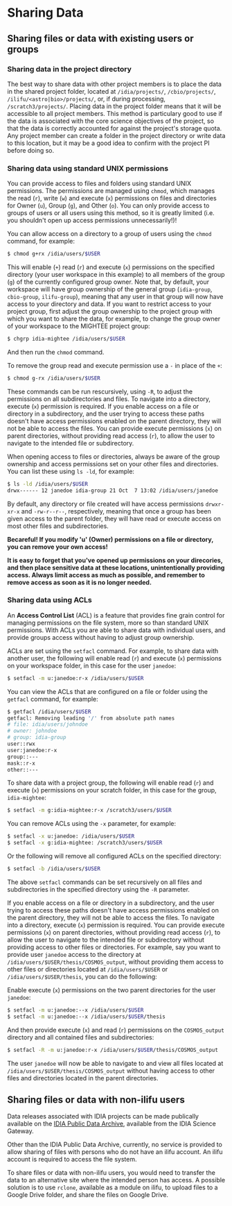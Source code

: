 # Sharing Data

## Sharing files or data with existing users or groups

### Sharing data in the project directory

The best way to share data with other project members is to place the data in the shared project folder, located at `/idia/projects/`, `/cbio/projects/`, `/ilifu/<astro|bio>/projects/`, or, if during processing, `/scratch3/projects/`. Placing data in the project folder means that it will be accessible to all project members. This method is particulary good to use if the data is associated with the core science objectives of the project, so that the data is correctly accounted for against the project's storage quota. Any project member can create a folder in the project directory or write data to this location, but it may be a good idea to confirm with the project PI before doing so.

### Sharing data using standard UNIX permissions

You can provide access to files and folders using standard UNIX permissions. The permissions are managed using `chmod`, which manages the read (`r`), write (`w`) and execute (`x`) permissions on files and directories for Owner (`u`), Group (`g`), and Other (`o`). You can only provide access to groups of users or all users using this method, so it is greatly limited (i.e. you shouldn't open up access permissions unnecessarily!)!

You can allow access on a directory to a group of users using the `chmod` command, for example:
```bash
$ chmod g+rx /idia/users/$USER
```
This will enable (`+`) read (`r`) and execute (`x`) permissions on the specified directory (your user workspace in this example) to all members of the group (`g`) of the currently configured group owner. Note that, by default, your workspace will have group ownership of the general group (`idia-group`, `cbio-group`, `ilifu-group`), meaning that any user in that group will now have access to your directory and data. If you want to restrict access to your project group, first adjust the group ownership to the project group with which you want to share the data, for example, to change the group owner of your workspace to the MIGHTEE project group:

```bash
$ chgrp idia-mightee /idia/users/$USER
```
And then run the `chmod` command. 

To remove the group read and execute permission use a `-` in place of the `+`:
```bash
$ chmod g-rx /idia/users/$USER
```

These commands can be run rescursively, using `-R`, to adjust the permissions on all subdirectories and files. To navigate into a directory, execute (`x`) permission is required. If you enable access on a file or directory in a subdirectory, and the user trying to access these paths doesn't have access permissions enabled on the parent directory, they will not be able to access the files. You can provide execute permissions (`x`) on parent directories, without providing read access (`r`), to allow the user to navigate to the intended file or subdirectory. 

When opening access to files or directories, always be aware of the group ownership and access permissions set on your other files and directories. You can list these using `ls -ld`, for example:
```bash
$ ls -ld /idia/users/$USER
drwx------ 12 janedoe idia-group 21 Oct  7 13:02 /idia/users/janedoe
```

By default, any directory or file created will have access permissions `drwxr-xr-x` and `-rw-r--r--`, respectively, meaning that once a group has been given access to the parent folder, they will have read or execute access on most other files and subdirectories. 

**Becareful! If you modify 'u' (Owner) permissions on a file or directory, you can remove your own access!**

**It is easy to forget that you've opened up permissions on your direcories, and then place sensitive data at these locations, unintentionally providing access. Always limit access as much as possible, and remember to remove access as soon as it is no longer needed.**

### Sharing data using ACLs

An **Access Control List** (ACL) is a feature that provides fine grain control for managing permissions on the file system, more so than standard UNIX permissions. With ACLs you are able to share data with individual users, and provide groups access without having to adjust group ownership.

ACLs are set using the `setfacl` command. For example, to share data with another user, the following will enable read (`r`) and execute (`x`) permissions on your workspace folder, in this case for the user `janedoe`:
```bash
$ setfacl -m u:janedoe:r-x /idia/users/$USER
```
You can view the ACLs that are configured on a file or folder using the `getfacl` command, for example:
```bash
$ getfacl /idia/users/$USER
getfacl: Removing leading '/' from absolute path names
# file: idia/users/johndoe
# owner: johndoe
# group: idia-group
user::rwx
user:janedoe:r-x
group::---
mask::r-x
other::---
```
To share data with a project group, the following will enable read (`r`) and execute (`x`) permissions on your scratch folder, in this case for the group, `idia-mightee`:
```bash
$ setfacl -m g:idia-mightee:r-x /scratch3/users/$USER
```
You can remove ACLs using the `-x` parameter, for example:
```bash
$ setfacl -x u:janedoe: /idia/users/$USER
$ setfacl -x g:idia-mightee: /scratch3/users/$USER
```
Or the following will remove all configured ACLs on the specified directory:
```bash
$ setfacl -b /idia/users/$USER
```
The above `setfacl` commands can be set recursively on all files and subdirectories in the specified directory using the `-R` parameter.

If you enable access on a file or directory in a subdirectory, and the user trying to access these paths doesn't have access permissions enabled on the parent directory, they will not be able to access the files. To navigate into a directory, execute (`x`) permission is required. You can provide execute permissions (`x`) on parent directories, without providing read access (`r`), to allow the user to navigate to the intended file or subdirectory without providing access to other files or directories. For example, say you want to provide user `janedoe` access to the directory at `/idia/users/$USER/thesis/COSMOS_output`, without providing them access to other files or directories located at `/idia/users/$USER` or `/idia/users/$USER/thesis`, you can do the following:

Enable execute (`x`) permissions on the two parent directories for the user `janedoe`:
```bash
$ setfacl -m u:janedoe:--x /idia/users/$USER
$ setfacl -m u:janedoe:--x /idia/users/$USER/thesis
```
And then provide execute (`x`) and read (`r`) permissions on the `COSMOS_output` directory and all contained files and subdirectories:
```bash
$ setfacl -R -m u:janedoe:r-x /idia/users/$USER/thesis/COSMOS_output
```
The user `janedoe` will now be able to navigate to and view all files located at `/idia/users/$USER/thesis/COSMOS_output` without having access to other files and directories located in the parent directories.

## Sharing files or data with non-ilifu users

Data releases associated with IDIA projects can be made publically available on the [IDIA Public Data Archive](https://gateway.idia.ac.za/public_data), available from the IDIA Science Gateway.

Other than the IDIA Public Data Archive, currently, no service is provided to allow sharing of files with persons who do not have an ilifu account. An ilifu account is required to access the file system.

To share files or data with non-ilifu users, you would need to transfer the data to an alternative site where the intended person has access. A possible solution is to use `rclone`, available as a module on ilifu, to upload files to a Google Drive folder, and share the files on Google Drive.
